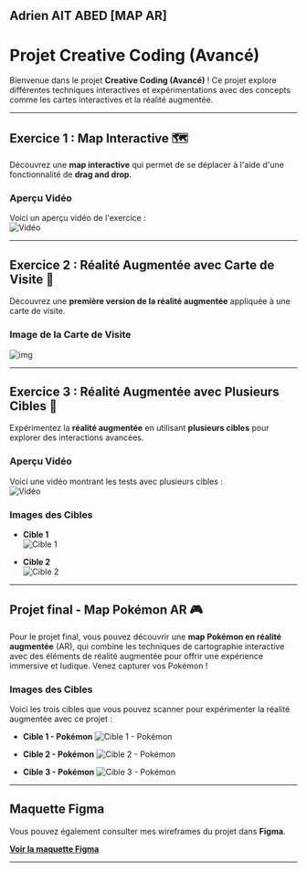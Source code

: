 ## Adrien AIT ABED [MAP AR]

# Projet Creative Coding (Avancé)

Bienvenue dans le projet **Creative Coding (Avancé)** ! Ce projet explore différentes techniques interactives et expérimentations avec des concepts comme les cartes interactives et la réalité augmentée.

---

## Exercice 1 : Map Interactive 🗺️

Découvrez une **map interactive** qui permet de se déplacer à l'aide d'une fonctionnalité de **drag and drop**.

### Aperçu Vidéo
Voici un aperçu vidéo de l'exercice :  
![Vidéo](img/map_drag&drop.gif)

---

## Exercice 2 : Réalité Augmentée avec Carte de Visite 📇

Découvrez une **première version de la réalité augmentée** appliquée à une carte de visite.

### Image de la Carte de Visite
![img](img/carte_de_visite.png)


---

## Exercice 3 : Réalité Augmentée avec Plusieurs Cibles 🎯

Expérimentez la **réalité augmentée** en utilisant **plusieurs cibles** pour explorer des interactions avancées.

### Aperçu Vidéo
Voici une vidéo montrant les tests avec plusieurs cibles :  
![Vidéo](img/mutlitargets_ar.gif)

### Images des Cibles
- **Cible 1**  
  ![Cible 1](img/FoxWinter.jpg)  
  

- **Cible 2**  
  ![Cible 2](img/Pokémon.jpg)
  

---

## Projet final - Map Pokémon AR 🎮

Pour le projet final, vous pouvez découvrir une **map Pokémon en réalité augmentée** (AR), qui combine les techniques de cartographie interactive avec des éléments de réalité augmentée pour offrir une expérience immersive et ludique. Venez capturer vos Pokémon !

### Images des Cibles
Voici les trois cibles que vous pouvez scanner pour expérimenter la réalité augmentée avec ce projet :

- **Cible 1 - Pokémon**
  ![Cible 1 - Pokémon](proto_final/img/Voltobre.png)

- **Cible 2 - Pokémon**
  ![Cible 2 - Pokémon](proto_final/img/Arcanin.png)

- **Cible 3 - Pokémon**
  ![Cible 3 - Pokémon](proto_final/img/Psykokwak.png)

---

## Maquette Figma

Vous pouvez également consulter mes wireframes du projet dans **Figma**.

[**Voir la maquette Figma**](https://www.figma.com/design/RKqqM1etFd7DDgzeLrX1fo/Map_Slider_Pok%C3%A9mon_AR?node-id=0-1&t=MtN0GffFJPX4VCht-1)

---
